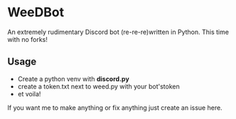 # WeeDBot
An extremely rudimentary Discord bot (re-re-re)written in Python. This time with no forks!

## Usage
* Create a python venv with **discord.py**
* create a token.txt next to weed.py with your bot'stoken
* et voila!

If you want me to make anything or fix anything just create an issue here.
